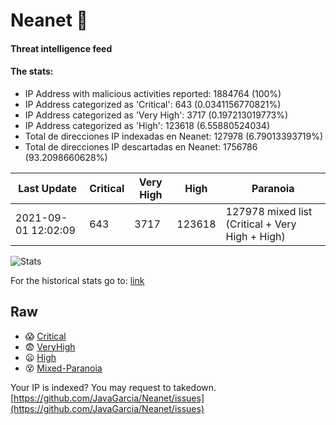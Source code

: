 # Neanet :hocho:
#### Threat intelligence feed
#### The stats:

- IP Address with malicious activities reported: 1884764 (100%)
- IP Address categorized as 'Critical':  643 (0.0341156770821%)
- IP Address categorized as 'Very High':  3717 (0.197213019773%)
- IP Address categorized as 'High':  123618 (6.55880524034)
- Total de direcciones IP indexadas en Neanet:  127978 (6.79013393719%)
- Total de direcciones IP descartadas en Neanet:  1756786 (93.2098660628%)

| Last Update | Critical | Very High | High | Paranoia |
| --- | --- | --- | --- | --- |
| 2021-09-01 12:02:09 | 643 | 3717 | 123618 | 127978 mixed list (Critical + Very High + High)|

![Stats](https://docs.google.com/spreadsheets/d/e/2PACX-1vSnaNMIXVabIpDJjufMlzH7poXnshF3mgd8Is1g9ytUEzVsP5my4Trn8f-xkoLLQ38xpL3HtmUexLo6/pubchart?oid=501124687&format=image)

For the historical stats go to: [link](/stats.csv)
## Raw
- :scream: [Critical](https://raw.githubusercontent.com/JavaGarcia/Neanet/master/blacklists/neanet_critical.txt)
- :fearful: [VeryHigh](https://raw.githubusercontent.com/JavaGarcia/Neanet/master/blacklists/neanet_veryHigh.txtt)
- :frowning: [High](https://raw.githubusercontent.com/JavaGarcia/Neanet/master/blacklists/neanet_high.txt)
- :dizzy_face: [Mixed-Paranoia](https://raw.githubusercontent.com/JavaGarcia/Neanet/master/blacklists/neanet_all.txt)


Your IP is indexed? You may request to takedown. [https://github.com/JavaGarcia/Neanet/issues](https://github.com/JavaGarcia/Neanet/issues)















































































































































































































































































































































































































































































































































































































































































































































































































































































































































































































































































































































































































































































































































































































































































































































































































































































































































































































































































































































































































































































































































































































































































































































































































































































































































































































































































































































































































































































































































































































































































































































































































































































































































































































































































































































































































































































































































































































































































































































































































































































































































































































































































































































































































































































































































































































































































































































































































































































































































































































































































































































































































































































































































































































































































































































































































































































































































































































































































































































































































































































































































































































































































































































































































































































































































































































































































































































































































































































































































































































































































































































































































































































































































































































































































































































































































































































































































































































































































































































































































































































































































































































































































































































































































































































































































































































































